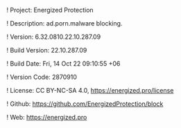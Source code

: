 ! Project: Energized Protection

! Description: ad.porn.malware blocking.

! Version: 6.32.0810.22.10.287.09

! Build Version: 22.10.287.09

! Build Date: Fri, 14 Oct 22 09:10:55 +06

! Version Code: 2870910

! License: CC BY-NC-SA 4.0, https://energized.pro/license

! Github: https://github.com/EnergizedProtection/block

! Web: https://energized.pro
